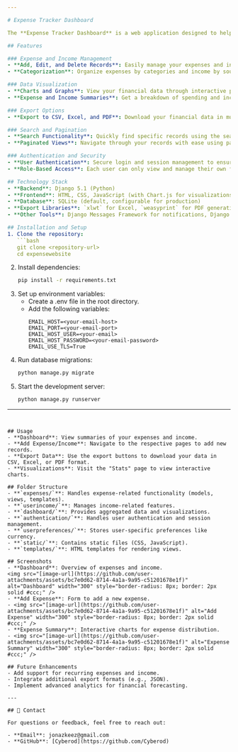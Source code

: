 ```yaml
---

# Expense Tracker Dashboard

The **Expense Tracker Dashboard** is a web application designed to help users manage their personal finances by tracking expenses and income. It provides an intuitive interface for adding, editing, and deleting financial records, as well as generating insightful visualizations and exporting data in various formats.

## Features

### Expense and Income Management
- **Add, Edit, and Delete Records**: Easily manage your expenses and income with a user-friendly interface.
- **Categorization**: Organize expenses by categories and income by sources for better tracking.

### Data Visualization
- **Charts and Graphs**: View your financial data through interactive pie charts and bar charts for both expenses and income.
- **Expense and Income Summaries**: Get a breakdown of spending and income over the last six months.

### Export Options
- **Export to CSV, Excel, and PDF**: Download your financial data in multiple formats for offline use or sharing.

### Search and Pagination
- **Search Functionality**: Quickly find specific records using the search bar.
- **Paginated Views**: Navigate through your records with ease using pagination.

### Authentication and Security
- **User Authentication**: Secure login and session management to ensure data privacy.
- **Role-Based Access**: Each user can only view and manage their own financial data.

## Technology Stack
- **Backend**: Django 5.1 (Python)
- **Frontend**: HTML, CSS, JavaScript (with Chart.js for visualizations)
- **Database**: SQLite (default, configurable for production)
- **Export Libraries**: `xlwt` for Excel, `weasyprint` for PDF generation
- **Other Tools**: Django Messages Framework for notifications, Django Paginator for record navigation

## Installation and Setup
1. Clone the repository:
   ```bash
   git clone <repository-url>
   cd expensewebsite
   ```
2. Install dependencies:
   ```bash
   pip install -r requirements.txt
   ```
3. Set up environment variables:
   - Create a .env file in the root directory.
   - Add the following variables:
     ```
     EMAIL_HOST=<your-email-host>
     EMAIL_PORT=<your-email-port>
     EMAIL_HOST_USER=<your-email>
     EMAIL_HOST_PASSWORD=<your-email-password>
     EMAIL_USE_TLS=True
     ```
4. Run database migrations:
   ```bash
   python manage.py migrate
   ```
5. Start the development server:
   ```bash
   python manage.py runserver
   ```
---
```


## Usage
- **Dashboard**: View summaries of your expenses and income.
- **Add Expense/Income**: Navigate to the respective pages to add new records.
- **Export Data**: Use the export buttons to download your data in CSV, Excel, or PDF format.
- **Visualizations**: Visit the "Stats" page to view interactive charts.

## Folder Structure
- **`expenses/`**: Handles expense-related functionality (models, views, templates).
- **`userincome/`**: Manages income-related features.
- **`dashboard/`**: Provides aggregated data and visualizations.
- **`authentication/`**: Handles user authentication and session management.
- **`userpreferences/`**: Stores user-specific preferences like currency.
- **`static/`**: Contains static files (CSS, JavaScript).
- **`templates/`**: HTML templates for rendering views.

## Screenshots
- **Dashboard**: Overview of expenses and income.
<img src="[image-url](https://github.com/user-attachments/assets/bc7e0d62-8714-4a1a-9a95-c51201678e1f)" alt="Dashboard" width="300" style="border-radius: 8px; border: 2px solid #ccc;" />
- **Add Expense**: Form to add a new expense.
- <img src="[image-url](https://github.com/user-attachments/assets/bc7e0d62-8714-4a1a-9a95-c51201678e1f)" alt="Add Expense" width="300" style="border-radius: 8px; border: 2px solid #ccc;" />
- **Expense Summary**: Interactive charts for expense distribution.
- <img src="[image-url](https://github.com/user-attachments/assets/bc7e0d62-8714-4a1a-9a95-c51201678e1f)" alt="Expense Summary" width="300" style="border-radius: 8px; border: 2px solid #ccc;" />

## Future Enhancements
- Add support for recurring expenses and income.
- Integrate additional export formats (e.g., JSON).
- Implement advanced analytics for financial forecasting.

---

## 📧 Contact

For questions or feedback, feel free to reach out:

- **Email**: jonazkeez@gmail.com
- **GitHub**: [Cyberod](https://github.com/Cyberod)
